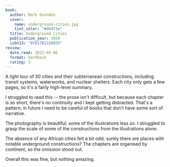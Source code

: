 ```yaml
---
book:
  author: Mark Ovenden
  cover:
    name: underground-cities.jpg
    tint_color: "#d44f3e"
  title: Underground Cities
  publication_year: 2020
  isbn13: "9781781318935"
review:
  date_read: 2022-05-06
  format: hardback
  rating: 3
---
```


A light tour of 30 cities and their subterranean constructions, including transit systems, waterworks, and nuclear shelters.
Each city only gets a few pages, so it's a fairly high-level summary.

I struggled to read this -- the prose isn't difficult, but because each chapter is so short, there's no continuity and I kept getting distracted.
That's a pattern; in future I need to be careful of books that don't have some sort of narrative.

The photography is beautiful; some of the illustrations less so.
I struggled to grasp the scale of some of the constructions from the illustrations alone.

The absence of any African cities felt a bit odd; surely there are places with notable underground constructions?
The chapters are organised by continent, so the omission stood out.

Overall this was fine, but nothing amazing.
